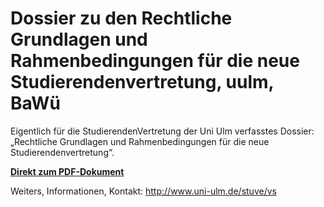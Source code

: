 Dossier zu den Rechtliche Grundlagen und Rahmenbedingungen für die neue Studierendenvertretung, uulm, BaWü
==========================================================================================================

Eigentlich für die StudierendenVertretung der Uni Ulm verfasstes Dossier: „Rechtliche Grundlagen und Rahmenbedingungen für die neue Studierendenvertretung“.

**[Direkt zum PDF-Dokument](https://raw.github.com/semaphor/vs-dossier-rechtliche-rahmenbedingungen/master/vs-dossier-rechtliche-rahmenbedingungen.pdf)**

Weiters, Informationen, Kontakt: http://www.uni-ulm.de/stuve/vs
